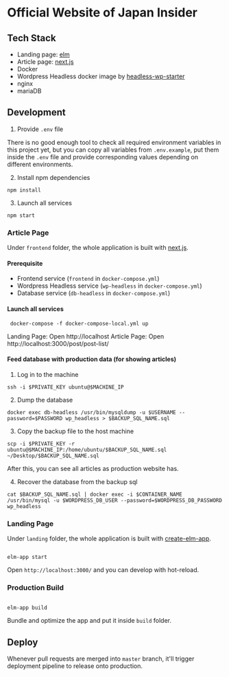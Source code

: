# Official Website of Japan Insider

## Tech Stack

- Landing page: [elm](https://elm-lang.org/)
- Article page: [next.js](https://github.com/zeit/next.js/)
- Docker
- Wordpress Headless docker image by [headless-wp-starter](https://github.com/postlight/headless-wp-starter)
- nginx
- mariaDB

## Development

1. Provide `.env` file

There is no good enough tool to check all required environment variables in this project yet, but you can copy all variables from `.env.example`, put them inside the `.env` file and provide corresponding values depending on different environments.

2. Install npm dependencies

```
npm install
```

3. Launch all services

```
npm start
```

### Article Page

Under `frontend` folder, the whole application is built with [next.js](https://github.com/zeit/next.js/).

#### Prerequisite

- Frontend service (`frontend` in `docker-compose.yml`)
- Wordpress Headless service (`wp-headless` in `docker-compose.yml`)
- Database service (`db-headless` in `docker-compose.yml`)

#### Launch all services

```
 docker-compose -f docker-compose-local.yml up
```

Landing Page: Open http://localhost
Article Page: Open http://localhost:3000/post/post-list/

#### Feed database with production data (for showing articles)

1. Log in to the machine

```
ssh -i $PRIVATE_KEY ubuntu@$MACHINE_IP
```

2. Dump the database

```
docker exec db-headless /usr/bin/mysqldump -u $USERNAME --password=$PASSWORD wp_headless > $BACKUP_SQL_NAME.sql
```

3. Copy the backup file to the host machine

```
scp -i $PRIVATE_KEY -r ubuntu@$MACHINE_IP:/home/ubuntu/$BACKUP_SQL_NAME.sql ~/Desktop/$BACKUP_SQL_NAME.sql
```

After this, you can see all articles as production website has.

4. Recover the database from the backup sql

```
cat $BACKUP_SQL_NAME.sql | docker exec -i $CONTAINER_NAME  /usr/bin/mysql -u $WORDPRESS_DB_USER --password=$WORDPRESS_DB_PASSWORD wp_headless
```

### Landing Page

Under `landing` folder, the whole application is built with [create-elm-app](https://github.com/halfzebra/create-elm-app).

```

elm-app start

```

Open `http://localhost:3000/` and you can develop with hot-reload.

### Production Build

```

elm-app build

```

Bundle and optimize the app and put it inside `build` folder.

## Deploy

Whenever pull requests are merged into `master` branch, it'll trigger deployment pipeline to release onto production.

```

```
